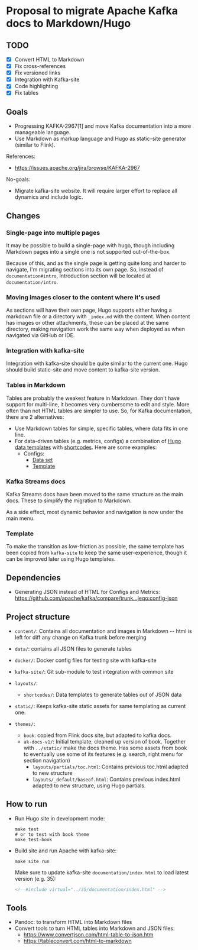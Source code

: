 # Proposal to migrate Apache Kafka docs to Markdown/Hugo

## TODO

- [x] Convert HTML to Markdown
- [x] Fix cross-references
- [x] Fix versioned links
- [x] Integration with Kafka-site
- [x] Code highlighting
- [x] Fix tables

## Goals

- Progressing KAFKA-2967[1] and move Kafka documentation into a more manageable language.
- Use Markdown as markup language and Hugo as static-site generator (similar to Flink).

References:

- https://issues.apache.org/jira/browse/KAFKA-2967

No-goals:

- Migrate kafka-site website. It will require larger effort to replace all dynamics and include logic.

## Changes

### Single-page into multiple pages

It may be possible to build a single-page with hugo, 
though including Markdown pages into a single one is not supported out-of-the-box.

Because of this, 
and as the single page is getting quite long and harder to navigate,
I'm migrating sections into its own page.
So, instead of `documentation#intro`, Introduction section will be located at `documentation/intro`.

### Moving images closer to the content where it's used

As sections will have their own page, Hugo supports either having a markdown file or a directory with `_index.md` with the content.
When content has images or other attachments, these can be placed at the same directory, making navigation work the same way when deployed as when navigated via GitHub or IDE.

### Integration with kafka-site

Integration with kafka-site should be quite similar to the current one.
Hugo should build static-site and move content to kafka-site version.

### Tables in Markdown

Tables are probably the weakest feature in Markdown. They don't have support for multi-line, it becomes very cumbersome to edit and style.
More often than not HTML tables are simpler to use.
So, for Kafka documentation, there are 2 alternatives:

- Use Markdown tables for simple, specific tables, where data fits in one line.
- For data-driven tables (e.g. metrics, configs) a combination of [Hugo data 
  templates](https://gohugo.io/templates/data-templates/) with [shortcodes](https://gohugo.io/content-management/shortcodes/). Here are some examples:
  - Configs:
    - [Data set](data/config/admin_client_config.json)
    - [Template](layouts/shortcodes/config.html)

### Kafka Streams docs

Kafka Streams docs have been moved to the same structure as the main docs.
These to simplify the migration to Markdown.

As a side effect, most dynamic behavior and navigation is now under the main menu.

### Template

To make the transition as low-friction as possible, the same template has been copied from `kafka-site` to keep the same user-experience, though it can be improved later using Hugo templates.

## Dependencies

- Generating JSON instead of HTML for Configs and Metrics: https://github.com/apache/kafka/compare/trunk...jeqo:config-json

## Project structure

- `content/`: Contains all documentation and images in Markdown -- html is left for diff any change on Kafka trunk before merging
- `data/`: contains all JSON files to generate tables
- `docker/`: Docker config files for testing site with kafka-site
- `kafka-site/`: Git sub-module to test integration with common site
- `layouts/`:
  - `shortcodes/`: Data templates to generate tables out of JSON data
  
- `static/`: Keeps kafka-site static assets for same templating as current one.
- `themes/`:
  - `book`: copied from Flink docs site, but adapted to kafka docs.
  - `ak-docs-v1/`: Initial template, cleaned up version of book. Together with `../static/` make the docs theme. Has some assets from book to eventually use some of its features (e.g. search, right menu for section navigation)
    - `layouts/partials/toc.html`: Contains previous toc.html adapted to new structure
    - `layouts/_default/baseof.html`: Contains previous index.html adapted to new structure, using Hugo partials.
  
## How to run

- Run Hugo site in development mode:
  ```shell
  make test
  # or to test with book theme
  make test-book
  ```
- Build site and run Apache with kafka-site:
  ```shell
  make site run
  ```
  Make sure to update kafka-site `documentation/index.html` to load latest version (e.g. 35):
  ```html
  <!--#include virtual="../35/documentation/index.html" -->
  ```

## Tools

- Pandoc: to transform HTML into Markdown files
- Convert tools to turn HTML tables into Markdown and JSON files:
  - https://www.convertjson.com/html-table-to-json.htm
  - https://tableconvert.com/html-to-markdown